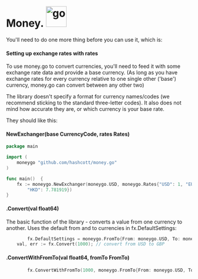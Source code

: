 # Money. <img src="https://go.dev/blog/go-brand/Go-Logo/SVG/Go-Logo_Aqua.svg" alt="go" width="56"/>

You'll need to do one more thing before you can use it, which is:

#### Setting up exchange rates with rates
To use money.go to convert currencies, you'll need to feed it with some exchange rate data and provide a base currency. (As long as you have exchange rates for every currency relative to one single other ('base') currency, money.go can convert between any other two)

The library doesn't specify a format for currency names/codes (we recommend sticking to the standard three-letter codes). It also does not mind how accurate they are, or which currency is your base rate.

They should like this:

#### NewExchanger(base CurrencyCode, rates Rates)

```go
package main

import (
	moneygo "github.com/hashcott/money.go"
)

func main()  {
	fx := moneygo.NewExchanger(moneygo.USD, moneygo.Rates{"USD": 1, "EUR": 0.745101, "GBP": 0.647710,
		"HKD": 7.781919})
}
```

#### .Convert(val float64) 
The basic function of the library - converts a value from one currency to another. Uses the default from and to currencies in fx.DefaultSettings:

```go
        fx.DefaultSettings = moneygo.FromTo{From: moneygo.USD, To: moneygo.GBP}
	val, err := fx.Convert(1000); // convert from USD to GBP
```

#### .ConvertWithFromTo(val float64, fromTo FromTo)

```go
        fx.ConvertWithFromTo(1000, moneygo.FromTo{From: moneygo.USD, To: moneygo.GBP})
```

